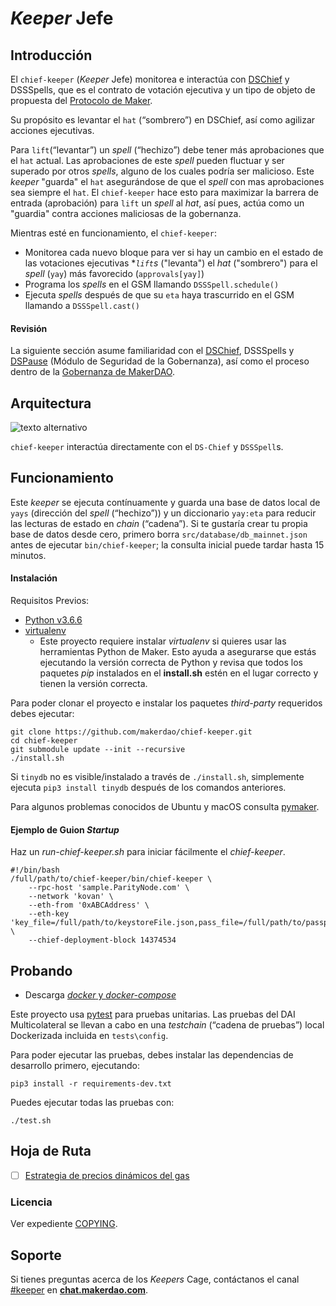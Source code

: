 # _Keeper_ Jefe

## Introducción 

El `chief-keeper` (_Keeper_ Jefe) monitorea e interactúa con [DSChief](https://github.com/dapphub/ds-chief) y DSSSpells, que es el contrato de votación ejecutiva y un tipo de objeto de propuesta del [Protocolo de Maker](https://github.com/makerdao/dss).   

Su propósito es levantar el `hat` (“sombrero”) en DSChief, así como agilizar acciones ejecutivas. 

Para `lift`(“levantar”) un _spell_ (“hechizo”) debe tener más aprobaciones que el `hat` actual. Las aprobaciones de este _spell_ pueden fluctuar y ser superado por otros _spells_, alguno de los cuales podría ser malicioso. Este _keeper_ "guarda" el `hat` asegurándose de que el _spell_ con mas aprobaciones sea siempre el `hat`. El `chief-keeper` hace esto para maximizar la barrera de entrada \(aprobación\) para `lift` un _spell_ al _hat_, así pues, actúa como un "guardia" contra acciones maliciosas de la gobernanza.  

Mientras esté en funcionamiento, el `chief-keeper`:

* Monitorea cada nuevo bloque para ver si hay un cambio en el estado de las votaciones ejecutivas
*_`lift`s_ ("levanta") el _hat_ ("sombrero") para el _spell_ \(`yay`\) más favorecido \(`approvals[yay]`\)  
* Programa los _spells_ en el GSM llamando `DSSSpell.schedule()`
* Ejecuta _spells_ después de que su `eta` haya trascurrido en el GSM llamando a `DSSSpell.cast()`

#### Revisión 


La siguiente sección asume familiaridad con el [DSChief](https://github.com/dapphub/ds-chief), DSSSpells y [DSPause](https://github.com/dapphub/ds-pause) \(Módulo de Seguridad de la Gobernanza\), así como el proceso dentro de la [Gobernanza de MakerDAO](https://community-development.makerdao.com/governance).   

## Arquitectura 

![texto alternativo](https://github.com/makerdao/chief-keeper/raw/master/operation.jpeg)

`chief-keeper` interactúa directamente con el `DS-Chief` y `DSSSpell`s.

## Funcionamiento 

Este _keeper_ se ejecuta contínuamente y guarda una base de datos local de `yays` \(dirección del _spell_ (“hechizo”)\) y un diccionario `yay:eta` para reducir las lecturas de estado en _chain_ (“cadena”). Si te gustaría crear tu propia base de datos desde cero, primero borra `src/database/db_mainnet.json` antes de ejecutar `bin/chief-keeper`; la consulta inicial puede tardar hasta 15 minutos.      

#### Instalación 

Requisitos Previos:

* [Python v3.6.6](https://www.python.org/downloads/release/python-366/)
* [virtualenv](https://virtualenv.pypa.io/en/latest/)
  * Este proyecto requiere instalar _virtualenv_ si quieres usar las herramientas Python de Maker. Esto ayuda a asegurarse que estás ejecutando la versión correcta de Python y revisa que todos los paquetes _pip_ instalados en el **install.sh** estén en el lugar correcto y tienen la versión correcta.   
  
Para poder clonar el proyecto e instalar los paquetes _third-party_ requeridos debes ejecutar: 

```text
git clone https://github.com/makerdao/chief-keeper.git
cd chief-keeper
git submodule update --init --recursive
./install.sh
```

Si `tinydb` no es visible/instalado a través de `./install.sh`, simplemente ejecuta `pip3 install tinydb` después de los comandos anteriores. 

Para algunos problemas conocidos de Ubuntu y macOS consulta [pymaker](https://github.com/makerdao/pymaker).

#### Ejemplo de Guion _Startup_

Haz un _run-chief-keeper.sh_ para iniciar fácilmente el _chief-keeper_.

```text
#!/bin/bash
/full/path/to/chief-keeper/bin/chief-keeper \
	--rpc-host 'sample.ParityNode.com' \
	--network 'kovan' \
	--eth-from '0xABCAddress' \
	--eth-key 'key_file=/full/path/to/keystoreFile.json,pass_file=/full/path/to/passphrase/file.txt' \
	--chief-deployment-block 14374534
```

## Probando

* Descarga [_docker_ y _docker-compose_](https://www.docker.com/get-started)

Este proyecto usa [pytest](https://docs.pytest.org/en/latest/) para pruebas unitarias. Las pruebas del DAI Multicolateral se llevan a cabo en una _testchain_ (“cadena de pruebas”) local Dockerizada incluida en `tests\config`.

Para poder ejecutar las pruebas, debes instalar las dependencias de desarrollo primero, ejecutando: 

```text
pip3 install -r requirements-dev.txt
```

Puedes ejecutar todas las pruebas con:

```text
./test.sh
```

## Hoja de Ruta

* [ ]  [Estrategia de precios dinámicos del gas](https://github.com/makerdao/market-maker-keeper/blob/master/market_maker_keeper/gas.py)

### Licencia 

Ver expediente [COPYING](https://github.com/makerdao/chief-keeper/blob/master/COPYING).

## Soporte 

Si tienes preguntas acerca de los _Keepers_ Cage, contáctanos el canal [\#keeper](https://chat.makerdao.com/channel/keeper) en [**chat.makerdao.com**](http://chat.makerdao.com/).
